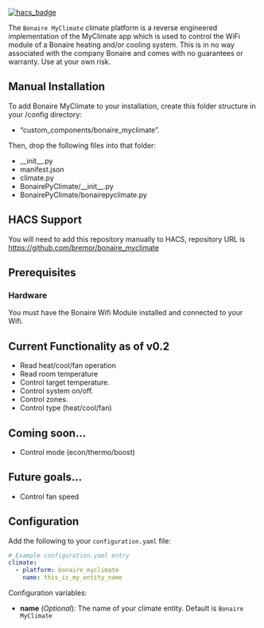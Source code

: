 [![hacs_badge](https://img.shields.io/badge/HACS-Default-orange.svg?style=for-the-badge)](https://github.com/custom-components/hacs)

The `Bonaire MyClimate` climate platform is a reverse engineered implementation of the MyClimate app which is used to control the WiFi module of a Bonaire heating and/or cooling system. This is in no way associated with the company Bonaire and comes with no guarantees or warranty. Use at your own risk.

## Manual Installation 
To add Bonaire MyClimate to your installation, create this folder structure in your /config directory:
- “custom_components/bonaire_myclimate”.

Then, drop the following files into that folder:
- \_\_init__.py
- manifest.json
- climate.py
- BonairePyClimate/\_\_init__.py
- BonairePyClimate/bonairepyclimate.py

## HACS Support
You will need to add this repository manually to HACS, repository URL is https://github.com/bremor/bonaire_myclimate 

## Prerequisites
### Hardware
You must have the Bonaire Wifi Module installed and connected to your Wifi.

## Current Functionality as of v0.2
- Read heat/cool/fan operation
- Read room temperature
- Control target temperature.
- Control system on/off.
- Control zones.
- Control type (heat/cool/fan)

## Coming soon...
- Control mode (econ/thermo/boost) 

## Future goals...
- Control fan speed

## Configuration
Add the following to your `configuration.yaml` file:

```yaml
# Example configuration.yaml entry
climate:
  - platform: bonaire_myclimate
    name: this_is_my_entity_name
```

Configuration variables:

- **name** (*Optional*): The name of your climate entity. Default is `Bonaire MyClimate`
